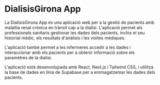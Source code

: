 # DialisisGirona App

La DialisisGirona App és una aplicació web per a la gestió de pacients amb malaltia renal crònica en trànsit cap a la dialisi. L'aplicació permet als professionals sanitaris gestionar les dades dels pacients, inclòs el seu historial mèdic, els resultats d'anàlisis i les visites mèdiques.

L'aplicació també permet a les infermeres accedir a les dades i interaccionar amb els pacients per a obtenir informació sobre els paramètres de la dialisi. 


L'aplicació està desenvolupada amb React, Next.js i Tailwind CSS, i utilitza la base de dades en línia de Supabase per a emmagatzemar les dades dels pacients.
